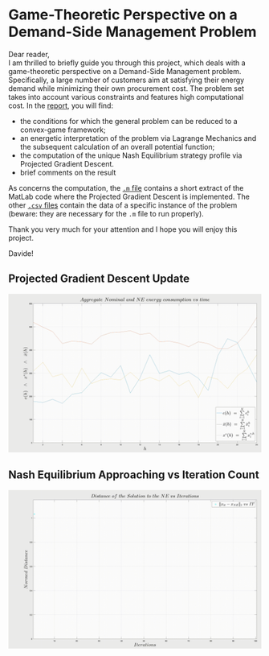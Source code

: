 # Game-Theoretic Perspective on a Demand-Side Management Problem

Dear reader,  
I am thrilled to briefly guide you through this project, which deals with a game-theoretic perspective on a Demand-Side Management problem. Specifically, a large number of customers aim at satisfying their energy demand while minimizing their own procurement cost. The problem set takes into account various constraints and features high computational cost. In the [report](DSM_Game.pdf), you will find:  
- the conditions for which the general problem can be reduced to a convex-game framework;  
- an energetic interpretation of the problem via Lagrange Mechanics and the subsequent calculation of an overall potential function;  
- the computation of the unique Nash Equilibrium strategy profile via Projected Gradient Descent.  
- brief comments on the result  

As concerns the computation, the [`.m` file](MATLAB_Code_DSM.m) contains a short extract of the MatLab code where the Projected Gradient Descent is implemented. The other [`.csv` files](CSV_Archive.zip) contain the data of a specific instance of the problem (beware: they are necessary for the `.m` file to run properly).  

Thank you very much for your attention and I hope you will enjoy this project.  

Davide!


## Projected Gradient Descent Update
![Descent_Update.gif](Descent_Update.gif)

## Nash Equilibrium Approaching vs Iteration Count
![Distance_WRT_NE.gif](Distance_WRT_NE.gif)
